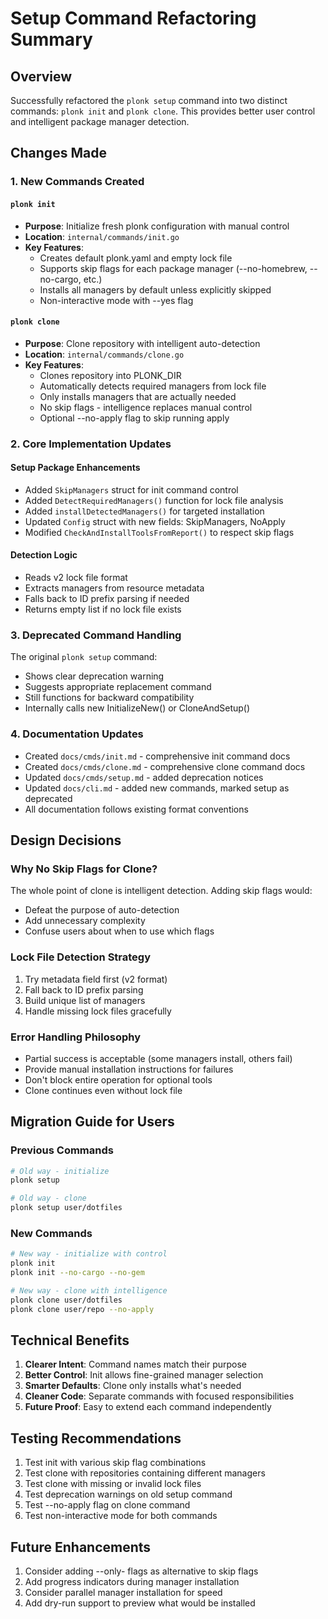 # Setup Command Refactoring Summary

## Overview

Successfully refactored the `plonk setup` command into two distinct commands: `plonk init` and `plonk clone`. This provides better user control and intelligent package manager detection.

## Changes Made

### 1. New Commands Created

#### `plonk init`
- **Purpose**: Initialize fresh plonk configuration with manual control
- **Location**: `internal/commands/init.go`
- **Key Features**:
  - Creates default plonk.yaml and empty lock file
  - Supports skip flags for each package manager (--no-homebrew, --no-cargo, etc.)
  - Installs all managers by default unless explicitly skipped
  - Non-interactive mode with --yes flag

#### `plonk clone`
- **Purpose**: Clone repository with intelligent auto-detection
- **Location**: `internal/commands/clone.go`
- **Key Features**:
  - Clones repository into PLONK_DIR
  - Automatically detects required managers from lock file
  - Only installs managers that are actually needed
  - No skip flags - intelligence replaces manual control
  - Optional --no-apply flag to skip running apply

### 2. Core Implementation Updates

#### Setup Package Enhancements
- Added `SkipManagers` struct for init command control
- Added `DetectRequiredManagers()` function for lock file analysis
- Added `installDetectedManagers()` for targeted installation
- Updated `Config` struct with new fields: SkipManagers, NoApply
- Modified `CheckAndInstallToolsFromReport()` to respect skip flags

#### Detection Logic
- Reads v2 lock file format
- Extracts managers from resource metadata
- Falls back to ID prefix parsing if needed
- Returns empty list if no lock file exists

### 3. Deprecated Command Handling

The original `plonk setup` command:
- Shows clear deprecation warning
- Suggests appropriate replacement command
- Still functions for backward compatibility
- Internally calls new InitializeNew() or CloneAndSetup()

### 4. Documentation Updates

- Created `docs/cmds/init.md` - comprehensive init command docs
- Created `docs/cmds/clone.md` - comprehensive clone command docs
- Updated `docs/cmds/setup.md` - added deprecation notices
- Updated `docs/cli.md` - added new commands, marked setup as deprecated
- All documentation follows existing format conventions

## Design Decisions

### Why No Skip Flags for Clone?

The whole point of clone is intelligent detection. Adding skip flags would:
- Defeat the purpose of auto-detection
- Add unnecessary complexity
- Confuse users about when to use which flags

### Lock File Detection Strategy

1. Try metadata field first (v2 format)
2. Fall back to ID prefix parsing
3. Build unique list of managers
4. Handle missing lock files gracefully

### Error Handling Philosophy

- Partial success is acceptable (some managers install, others fail)
- Provide manual installation instructions for failures
- Don't block entire operation for optional tools
- Clone continues even without lock file

## Migration Guide for Users

### Previous Commands
```bash
# Old way - initialize
plonk setup

# Old way - clone
plonk setup user/dotfiles
```

### New Commands
```bash
# New way - initialize with control
plonk init
plonk init --no-cargo --no-gem

# New way - clone with intelligence
plonk clone user/dotfiles
plonk clone user/repo --no-apply
```

## Technical Benefits

1. **Clearer Intent**: Command names match their purpose
2. **Better Control**: Init allows fine-grained manager selection
3. **Smarter Defaults**: Clone only installs what's needed
4. **Cleaner Code**: Separate commands with focused responsibilities
5. **Future Proof**: Easy to extend each command independently

## Testing Recommendations

1. Test init with various skip flag combinations
2. Test clone with repositories containing different managers
3. Test clone with missing or invalid lock files
4. Test deprecation warnings on old setup command
5. Test --no-apply flag on clone command
6. Test non-interactive mode for both commands

## Future Enhancements

1. Consider adding --only-<manager> flags as alternative to skip flags
2. Add progress indicators during manager installation
3. Consider parallel manager installation for speed
4. Add dry-run support to preview what would be installed
